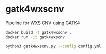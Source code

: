 # gatk4wxscnv
Pipeline for WXS CNV using GATK4

```bash
docker build -t gatk4wxscnv .
docker run -it gatk4wxscnv
```

```bash
python3 gatk4wxscnv.py --config config.yml
```

